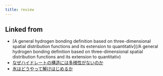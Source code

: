 ```yaml
---
title: review
---
```

## Linked from

* [A general hydrogen bonding definition based on three-dimensional spatial distribution functions and its extension to quantitativ](/A general hydrogen bonding definition based on three-dimensional spatial distribution functions and its extension to quantitativ)
* [なぜハイドレートの構造には多様性がないのか](/なぜハイドレートの構造には多様性がないのか)
* [氷はどうやって解けはじめるか](/氷はどうやって解けはじめるか)
